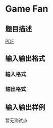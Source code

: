 # Game Fan

## 题目描述

[problemUrl]: https://uva.onlinejudge.org/index.php?option=com_onlinejudge&Itemid=8&category=247&page=show_problem&problem=3825

[PDF](https://uva.onlinejudge.org/external/12/p1276.pdf)

## 输入输出格式

### 输入格式

### 输出格式

## 输入输出样例

暂无测试点

